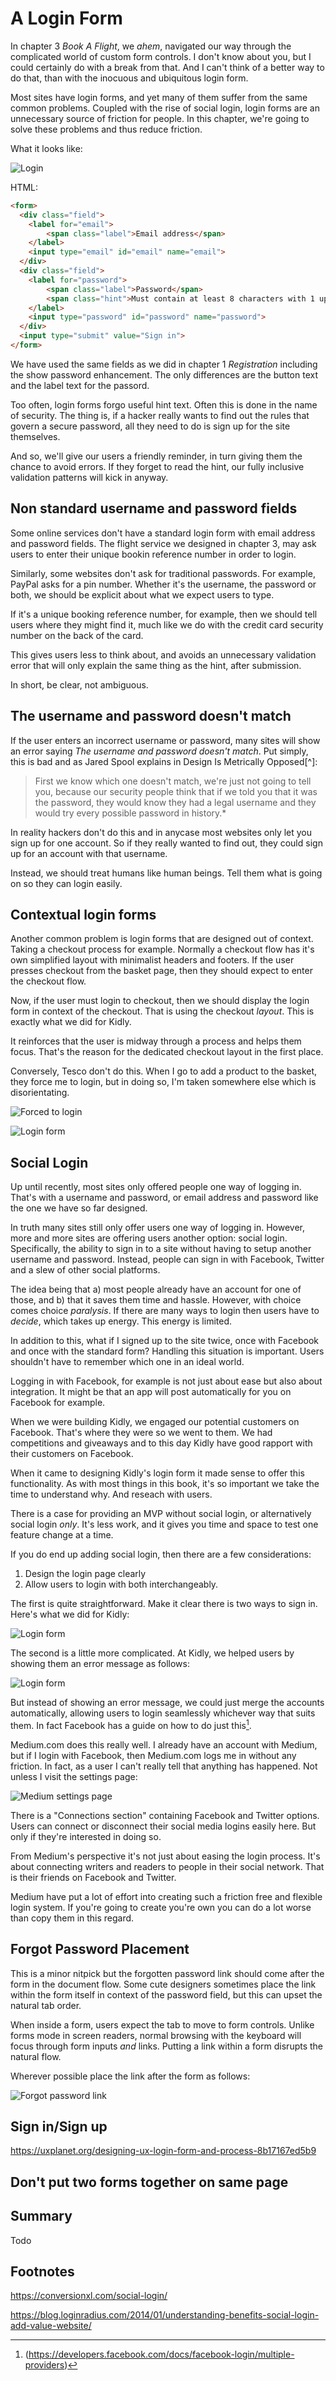 # A Login Form

In chapter 3 *Book A Flight*, we *ahem*, navigated our way through the complicated world of custom form controls. I don't know about you, but I could certainly do with a break from that. And I can't think of a better way to do that, than with the inocuous and ubiquitous login form.

Most sites have login forms, and yet many of them suffer from the same common problems. Coupled with the rise of social login, login forms are an unnecessary source of friction for people. In this chapter, we're going to solve these problems and thus reduce friction.

What it looks like:

![Login](./images/login.png)

HTML:

```html
<form>
  <div class="field">
  	<label for="email">
  		<span class="label">Email address</span>
  	</label>
  	<input type="email" id="email" name="email">
  </div>
  <div class="field">
  	<label for="password">
  		<span class="label">Password</span>
  		<span class="hint">Must contain at least 8 characters with 1 uppercase letter and a number.</span>
  	</label>
  	<input type="password" id="password" name="password">
  </div>
  <input type="submit" value="Sign in">
</form>
```


We have used the same fields as we did in chapter 1 *Registration* including the show password enhancement. The only differences are the button text and the label text for the passord.

Too often, login forms forgo useful hint text. Often this is done in the name of security. The thing is, if a hacker really wants to find out the rules that govern a secure password, all they need to do is sign up for the site themselves.

And so, we'll give our users a friendly reminder, in turn giving them the chance to avoid errors. If they forget to read the hint, our fully inclusive validation patterns will kick in anyway.

## Non standard username and password fields

Some online services don't have a standard login form with email address and password fields. The flight service we designed in chapter 3, may ask users to enter their unique bookin reference number in order to login.

Similarly, some websites don't ask for traditional passwords. For example, PayPal asks for a pin number. Whether it's the username, the password or both, we should be explicit about what we expect users to type.

If it's a unique booking reference number, for example, then we should tell users where they might find it, much like we do with the credit card security number on the back of the card.

This gives users less to think about, and avoids an unnecessary validation error that will only explain the same thing as the hint, after submission.

In short, be clear, not ambiguous.

## The username and password doesn't match

If the user enters an incorrect username or password, many sites will show an error saying *The username and password doesn't match*. Put simply, this is bad and as Jared Spool explains in Design Is Metrically Opposed[^]:

> First we know which one doesn't match, we're just not going to tell you, because our security people think that if we told you that it was the password, they would know they had a legal username and they would try every possible password in history.*

In reality hackers don't do this and in anycase most websites only let you sign up for one account. So if they really wanted to find out, they could sign up for an account with that username.

Instead, we should treat humans like human beings. Tell them what is going on so they can login easily.

## Contextual login forms

Another common problem is login forms that are designed out of context. Taking a checkout process for example. Normally a checkout flow has it's own simplified layout with minimalist headers and footers. If the user presses checkout from the basket page, then they should expect to enter the checkout flow.

Now, if the user must login to checkout, then we should display the login form in context of the checkout. That is using the checkout *layout*. This is exactly what we did for Kidly.

It reinforces that the user is midway through a process and helps them focus. That's the reason for the dedicated checkout layout in the first place.

Conversely, Tesco don't do this. When I go to add a product to the basket, they force me to login, but in doing so, I'm taken somewhere else which is disorientating.

![Forced to login](./images/tesco-logged-out.png)

![Login form](./images/tesco-login-form.png)

## Social Login

Up until recently, most sites only offered people one way of logging in. That's with a username and password, or email address and password like the one we have so far designed.

In truth many sites still only offer users one way of logging in. However, more and more sites are offering users another option: social login. Specifically, the ability to sign in to a site without having to setup another username and password. Instead, people can sign in with Facebook, Twitter and a slew of other social platforms.

The idea being that a) most people already have an account for one of those, and b) that it saves them time and hassle. However, with choice comes choice *paralysis*. If there are many ways to login then users have to *decide*, which takes up energy. This energy is limited.

In addition to this, what if I signed up to the site twice, once with Facebook and once with the standard form? Handling this situation is important. Users shouldn't have to remember which one in an ideal world.

Logging in with Facebook, for example is not just about ease but also about integration. It might be that an app will post automatically for you on Facebook for example.

When we were building Kidly, we engaged our potential customers on Facebook. That's where they were so we went to them. We had competitions and giveaways and to this day Kidly have good rapport with their customers on Facebook.

When it came to designing Kidly's login form it made sense to offer this functionality. As with most things in this book, it's so important we take the time to understand why. And reseach with users.

There is a case for providing an MVP without social login, or alternatively social login *only*. It's less work, and it gives you time and space to test one feature change at a time.

If you do end up adding social login, then there are a few considerations:

1. Design the login page clearly
2. Allow users to login with both interchangeably.

The first is quite straightforward. Make it clear there is two ways to sign in. Here's what we did for Kidly:

![Login form](./images/kidly-login.png)

The second is a little more complicated. At Kidly, we helped users by showing them an error message as follows:

![Login form](./images/kidly-error.png)

But instead of showing an error message, we could just merge the accounts automatically, allowing users to login seamlessly whichever way that suits them. In fact Facebook has a guide on how to do just this[^facebook].

Medium.com does this really well. I already have an account with Medium, but if I login with Facebook, then Medium.com logs me in without any friction. In fact, as a user I can't really tell that anything has happened. Not unless I visit the settings page:

![Medium settings page](./images/medium-settings.png)

There is a "Connections section" containing Facebook and Twitter options. Users can connect or disconnect their social media logins easily here. But only if they're interested in doing so.

From Medium's perspective it's not just about easing the login process. It's about connecting writers and readers to people in their social network. That is their friends on Facebook and Twitter.

Medium have put a lot of effort into creating such a friction free and flexible login system. If you're going to create you're own you can do a lot worse than copy them in this regard.

## Forgot Password Placement

This is a minor nitpick but the forgotten password link should come after the form in the document flow. Some cute designers sometimes place the link within the form itself in context of the password field, but this can upset the natural tab order.

When inside a form, users expect the tab to move to form controls. Unlike forms mode in screen readers, normal browsing with the keyboard will focus through form inputs *and* links. Putting a link within a form disrupts the natural flow.

Wherever possible place the link after the form as follows:

![Forgot password link](./images/forgot-password-link.png)

## Sign in/Sign up

https://uxplanet.org/designing-ux-login-form-and-process-8b17167ed5b9

## Don't put two forms together on same page

## Summary

Todo

## Footnotes

[^facebook]:(https://developers.facebook.com/docs/facebook-login/multiple-providers)

https://conversionxl.com/social-login/

https://blog.loginradius.com/2014/01/understanding-benefits-social-login-add-value-website/
